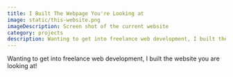 ```yaml
---
title: I Built The Webpage You're Looking at
image: static/this-website.png
imageDescription: Screen shot of the current website
category: projects
description: Wanting to get into freelance web development, I built the website you are looking at to show some of the work I've done.
---
```


Wanting to get into freelance web development, I built the website you are looking at!